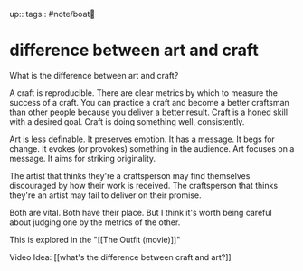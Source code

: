 up:: 
tags:: #note/boat🚤 

# difference between art and craft

What is the difference between art and craft?

A craft is reproducible. There are clear metrics by which to measure the success of a craft. You can practice a craft and become a better craftsman than other people because you deliver a better result. Craft is a honed skill with a desired goal. Craft is doing something well, consistently.

Art is less definable. It preserves emotion. It has a message. It begs for change. It evokes (or provokes) something in the audience. Art focuses on a message. It aims for striking originality.

The artist that thinks they're a craftsperson may find themselves discouraged by how their work is received. The craftsperson that thinks they're an artist may fail to deliver on their promise.

Both are vital. Both have their place. But I think it's worth being careful about judging one by the metrics of the other.




This is explored in the "[[The Outfit (movie)]]" 



Video Idea: [[what's the difference between craft and art?]]
